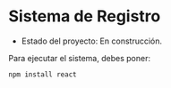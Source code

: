 <h1>Sistema de Registro</h1> 

- Estado del proyecto: En construcción.

Para ejecutar el sistema, debes poner:

```npm install react```
